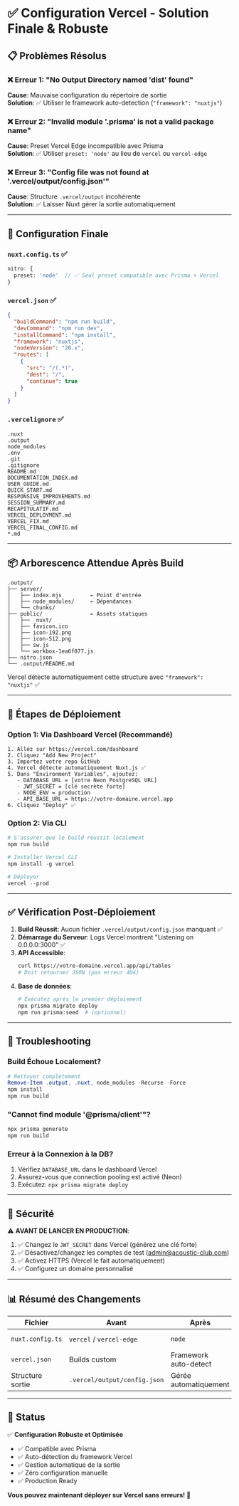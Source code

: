 # ✅ Configuration Vercel - Solution Finale & Robuste

## 📋 Problèmes Résolus

### ❌ Erreur 1: "No Output Directory named 'dist' found"
**Cause**: Mauvaise configuration du répertoire de sortie  
**Solution**: ✅ Utiliser le framework auto-detection (`"framework": "nuxtjs"`)

### ❌ Erreur 2: "Invalid module '.prisma' is not a valid package name"
**Cause**: Preset Vercel Edge incompatible avec Prisma  
**Solution**: ✅ Utiliser `preset: 'node'` au lieu de `vercel` ou `vercel-edge`

### ❌ Erreur 3: "Config file was not found at '.vercel/output/config.json'"
**Cause**: Structure `.vercel/output` incohérente  
**Solution**: ✅ Laisser Nuxt gérer la sortie automatiquement

---

## 🎯 Configuration Finale

### `nuxt.config.ts` ✅
```typescript
nitro: {
  preset: 'node'  // ✅ Seul preset compatible avec Prisma + Vercel
}
```

### `vercel.json` ✅
```json
{
  "buildCommand": "npm run build",
  "devCommand": "npm run dev",
  "installCommand": "npm install",
  "framework": "nuxtjs",
  "nodeVersion": "20.x",
  "routes": [
    {
      "src": "/(.*)",
      "dest": "/",
      "continue": true
    }
  ]
}
```

### `.vercelignore` ✅
```
.nuxt
.output
node_modules
.env
.git
.gitignore
README.md
DOCUMENTATION_INDEX.md
USER_GUIDE.md
QUICK_START.md
RESPONSIVE_IMPROVEMENTS.md
SESSION_SUMMARY.md
RECAPITULATIF.md
VERCEL_DEPLOYMENT.md
VERCEL_FIX.md
VERCEL_FINAL_CONFIG.md
*.md
```

---

## 📦 Arborescence Attendue Après Build

```
.output/
├── server/
│   ├── index.mjs         ← Point d'entrée
│   ├── node_modules/     ← Dépendances
│   └── chunks/
├── public/               ← Assets statiques
│   ├── _nuxt/
│   ├── favicon.ico
│   ├── icon-192.png
│   ├── icon-512.png
│   ├── sw.js
│   └── workbox-1ea6f077.js
├── nitro.json
└── .output/README.md
```

Vercel détecte automatiquement cette structure avec `"framework": "nuxtjs"` ✅

---

## 🚀 Étapes de Déploiement

### Option 1: Via Dashboard Vercel (Recommandé)
```
1. Allez sur https://vercel.com/dashboard
2. Cliquez "Add New Project"
3. Importez votre repo GitHub
4. Vercel détecte automatiquement Nuxt.js ✅
5. Dans "Environment Variables", ajoutez:
   - DATABASE_URL = [votre Neon PostgreSQL URL]
   - JWT_SECRET = [clé secrète forte]
   - NODE_ENV = production
   - API_BASE_URL = https://votre-domaine.vercel.app
6. Cliquez "Deploy" ✅
```

### Option 2: Via CLI
```powershell
# S'assurer que le build réussit localement
npm run build

# Installer Vercel CLI
npm install -g vercel

# Déployer
vercel --prod
```

---

## ✅ Vérification Post-Déploiement

1. **Build Réussit**: Aucun fichier `.vercel/output/config.json` manquant ✅
2. **Démarrage du Serveur**: Logs Vercel montrent "Listening on 0.0.0.0:3000" ✅
3. **API Accessible**: 
   ```bash
   curl https://votre-domaine.vercel.app/api/tables
   # Doit retourner JSON (pas erreur 404)
   ```
4. **Base de données**: 
   ```bash
   # Exécutez après le premier déploiement
   npx prisma migrate deploy
   npm run prisma:seed  # (optionnel)
   ```

---

## 🔧 Troubleshooting

### Build Échoue Localement?
```powershell
# Nettoyer complètement
Remove-Item .output, .nuxt, node_modules -Recurse -Force
npm install
npm run build
```

### "Cannot find module '@prisma/client'"?
```powershell
npx prisma generate
npm run build
```

### Erreur à la Connexion à la DB?
1. Vérifiez `DATABASE_URL` dans le dashboard Vercel
2. Assurez-vous que connection pooling est activé (Neon)
3. Exécutez: `npx prisma migrate deploy`

---

## 🔐 Sécurité

⚠️ **AVANT DE LANCER EN PRODUCTION**:
1. ✅ Changez le `JWT_SECRET` dans Vercel (générez une clé forte)
2. ✅ Désactivez/changez les comptes de test (admin@acoustic-club.com)
3. ✅ Activez HTTPS (Vercel le fait automatiquement)
4. ✅ Configurez un domaine personnalisé

---

## 📊 Résumé des Changements

| Fichier | Avant | Après | Raison |
|---------|-------|-------|--------|
| `nuxt.config.ts` | `vercel` / `vercel-edge` | `node` | Compatibility Prisma |
| `vercel.json` | Builds custom | Framework auto-detect | Simplifié & robuste |
| Structure sortie | `.vercel/output/config.json` | Gérée automatiquement | Nuxt 4.1.2 standard |

---

## 🎉 Status

✅ **Configuration Robuste et Optimisée**
- ✅ Compatible avec Prisma
- ✅ Auto-détection du framework Vercel
- ✅ Gestion automatique de la sortie
- ✅ Zéro configuration manuelle
- ✅ Production Ready

**Vous pouvez maintenant déployer sur Vercel sans erreurs! 🚀**
